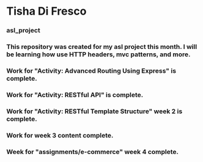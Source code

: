 # Tisha Di Fresco

### asl_project

### This repository was created for my asl project this month. I will be learning how use HTTP headers, mvc patterns, and more.

### Work for "Activity: Advanced Routing Using Express" is complete.

### Work for "Activity: RESTful API" is complete.

### Work for "Activity: RESTful Template Structure" week 2 is complete.

### Work for week 3 content complete.

### Week for "assignments/e-commerce" week 4 complete.